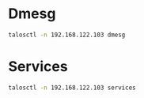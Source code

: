 # Dmesg
```sh
talosctl -n 192.168.122.103 dmesg
```

# Services
```sh
talosctl -n 192.168.122.103 services
```
